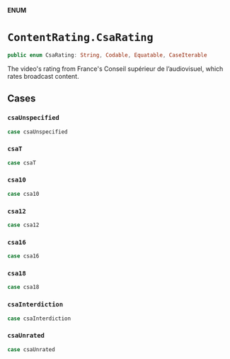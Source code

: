 **ENUM**

# `ContentRating.CsaRating`

```swift
public enum CsaRating: String, Codable, Equatable, CaseIterable
```

The video's rating from France's Conseil supérieur de l’audiovisuel, which rates broadcast content.

## Cases
### `csaUnspecified`

```swift
case csaUnspecified
```

### `csaT`

```swift
case csaT
```

### `csa10`

```swift
case csa10
```

### `csa12`

```swift
case csa12
```

### `csa16`

```swift
case csa16
```

### `csa18`

```swift
case csa18
```

### `csaInterdiction`

```swift
case csaInterdiction
```

### `csaUnrated`

```swift
case csaUnrated
```
